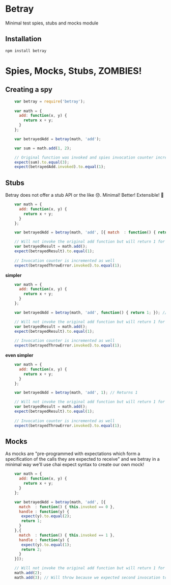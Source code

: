 # Betray
Minimal test spies, stubs and mocks module

## Installation

    npm install betray

# Spies, Mocks, Stubs, ZOMBIES!

## Creating a spy

```javascript
    var betray = require('betray');
    
    var math = {
      add: function(x, y) {
        return x + y;
      }
    };

    var betrayedAdd = betray(math, 'add');

    var sum = math.add(1, 2);

    // Original function was invoked and spies invocation counter incremented
    expect(sum).to.equal(3);
    expect(betrayedAdd.invoked).to.equal(1);
```

## Stubs
Betray does not offer a stub API or the like :disappointed:. Minimal! Better! Extensible! :dancers:

```javascript
    var math = {
      add: function(x, y) {
        return x + y;
      }
    };

    var betrayedAdd = betray(math, 'add', [{ match  : function() { return true; }, handle : function() { return 1; }}]);

    // Will not invoke the original add function but will return 1 for every call. 
    var betrayedResult = math.add();
    expect(betrayedResult).to.equal(1);
    
    // Invocation counter is incremented as well
    expect(betrayedThrowError.invoked).to.equal(1);
```

**simpler**

```javascript
    var math = {
      add: function(x, y) {
        return x + y;
      }
    };

    var betrayedAdd = betray(math, 'add', function() { return 1; }); // Returns 1 for all calls

    // Will not invoke the original add function but will return 1 for every call. 
    var betrayedResult = math.add();
    expect(betrayedResult).to.equal(1);
    
    // Invocation counter is incremented as well
    expect(betrayedThrowError.invoked).to.equal(1);
```

**even simpler**

```javascript
    var math = {
      add: function(x, y) {
        return x + y;
      }
    };

    var betrayedAdd = betray(math, 'add', 1); // Returns 1

    // Will not invoke the original add function but will return 1 for every call. 
    var betrayedResult = math.add();
    expect(betrayedResult).to.equal(1);
    
    // Invocation counter is incremented as well
    expect(betrayedThrowError.invoked).to.equal(1);
```

## Mocks
As mocks are "pre-programmed with expectations which form a specification of the calls they are expected to receive" and
we betray in a minimal way we'll use chai expect syntax to create our own mock!

```javascript
    var math = {
      add: function(x, y) {
        return x + y;
      }
    };

    var betrayedAdd = betray(math, 'add', [{ 
      match  : function() { this.invoked == 0 }, 
      handle : function(y) {
       expect(y).to.equal(2);
       return 1; 
      }
    },{ 
      match  : function() { this.invoked == 1 },  
      handle : function(y) {
       expect(y).to.equal(1);
       return 2; 
      }
    }]);

    // Will not invoke the original add function but will return 1 for every call. 
    math.add(2);
    math.add(3); // Will throw because we expected second invocation to have 1 as y argument
```
